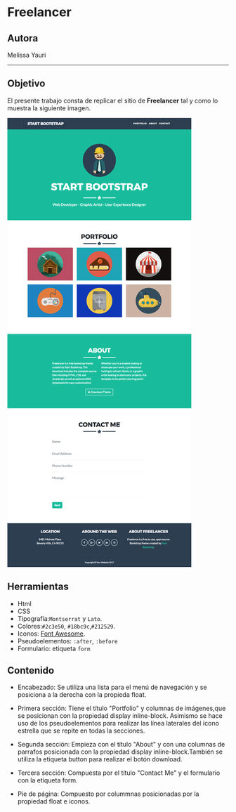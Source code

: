 # Freelancer
## Autora
Melissa Yauri

***

## Objetivo

El presente trabajo consta de replicar el sitio de **Freelancer** tal y como lo muestra la siguiente imagen.


![Freelancer Website](docs/fullpage.png)

## Herramientas
* Html
* CSS
* Tipografía:`Montserrat` y `Lato`.
* Colores:`#2c3e50`, `#18bc9c`,`#212529`.
* Iconos: [Font Awesome](http://fontawesome.io/).
* Pseudoelementos: `:after`, `:before`
* Formulario: etiqueta `form`

## Contenido
* Encabezado: Se utiliza una lista para el menú de navegación y se posiciona a la derecha con la propieda float.

* Primera sección: Tiene el título "Portfolio" y columnas de imágenes,que se posicionan con la propiedad display inline-block. Asimismo se hace uso de los pseudoelementos para realizar las línea laterales del ícono estrella que se repite en todas la secciones.

* Segunda sección: Empieza con el título "About" y con una columnas de parrafos posicionada con la propiedad display inline-block.También se utiliza la etiqueta button para realizar el botón download.

* Tercera sección: Compuesta por el título "Contact Me" y el formulario con la etiqueta form.

* Pie de página: Compuesto por colummnas posicionadas por la propiedad float e iconos.
